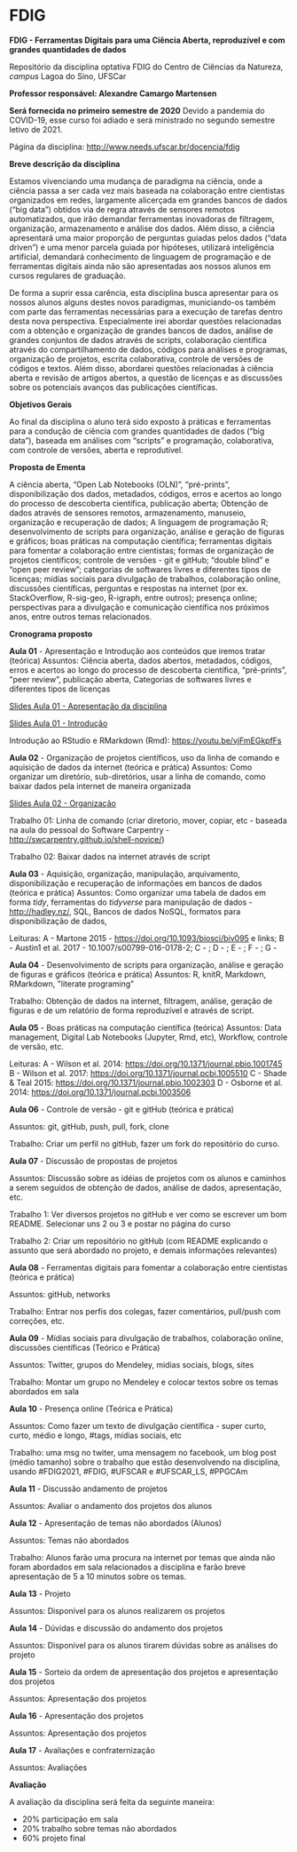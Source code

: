 # FDIG

**FDIG - Ferramentas Digitais para uma Ciência Aberta, reproduzível e com grandes quantidades de dados**

Repositório da disciplina optativa FDIG do Centro de Ciências da Natureza, *campus* Lagoa do Sino, UFSCar

**Professor responsável: Alexandre Camargo Martensen**

**Será fornecida no primeiro semestre de 2020** Devido a pandemia do COVID-19, esse curso foi adiado e será ministrado no segundo semestre letivo de 2021.

Página da disciplina: http://www.needs.ufscar.br/docencia/fdig

**Breve descrição da disciplina**

Estamos vivenciando uma mudança de paradigma na ciência, onde a ciência passa a ser cada vez mais baseada na colaboração entre cientistas organizados em redes, largamente alicerçada em grandes bancos de dados (“big data”) obtidos via de regra através de sensores remotos automatizados, que irão demandar ferramentas inovadoras de filtragem, organização, armazenamento e análise dos dados. Além disso, a ciência apresentará uma maior proporção de perguntas guiadas pelos dados (“data driven”) e uma menor parcela guiada por hipóteses, utilizará inteligência artificial, demandará conhecimento de linguagem de programação e de ferramentas digitais ainda não são apresentadas aos nossos alunos em cursos regulares de graduação.

De forma a suprir essa carência, esta disciplina busca apresentar para os nossos alunos alguns destes novos paradigmas, municiando-os também com parte das ferramentas necessárias para a execução de tarefas dentro desta nova perspectiva. Especialmente irei abordar questões relacionadas com a obtenção e organização de grandes bancos de dados, análise de grandes conjuntos de dados através de scripts, colaboração científica através do compartilhamento de dados, códigos para análises e programas, organização de projetos, escrita colaborativa, controle de versões de códigos e textos. Além disso, abordarei questões relacionadas à ciência aberta e revisão de artigos abertos, a questão de licenças e as discussões sobre os potenciais avanços das publicações científicas.

**Objetivos Gerais**

Ao final da disciplina o aluno terá sido exposto à práticas e ferramentas para a condução de ciência com grandes quantidades de dados (“big data”), baseada em análises com “scripts” e programação, colaborativa, com controle de versões, aberta e reprodutível. 

**Proposta de Ementa**

A ciência aberta, “Open Lab Notebooks (OLN)”, “pré-prints”, disponibilização dos dados, metadados, códigos, erros e acertos ao longo do processo de descoberta científica, publicação aberta; Obtenção de dados através de sensores remotos, armazenamento, manuseio, organização e recuperação de dados; A linguagem de programação R; desenvolvimento de scripts para organização, análise e geração de figuras e gráficos; boas práticas na computação científica; ferramentas digitais para fomentar a colaboração entre cientistas; formas de organização de projetos científicos; controle de versões - git e gitHub; “double blind” e “open peer review”; categorias de softwares livres e diferentes tipos de licenças; mídias sociais para divulgação de trabalhos, colaboração online, discussões científicas, perguntas e respostas na internet (por ex. StackOverflow, R-sig-geo, R-igraph, entre outros); presença online; perspectivas para a divulgação e comunicação científica nos próximos anos, entre outros temas relacionados.

**Cronograma proposto**

**Aula 01** - Apresentação e Introdução aos conteúdos que iremos tratar (teórica)
Assuntos:  Ciência aberta, dados abertos, metadados, códigos, erros e acertos ao longo do processo de descoberta científica, “pré-prints”, "peer review”, publicação aberta, Categorias de softwares livres e diferentes tipos de licenças

[Slides Aula 01 - Apresentação da disciplina](https://drive.google.com/open?id=1zVDjiZ49_9sy6X08SEPxc2X2ZwN-3WRa)

[Slides Aula 01 - Introdução](https://github.com/alecamar/FDIG/blob/master/Aula_02_Introducao.html)

Introdução ao RStudio e RMarkdown (Rmd): https://youtu.be/vjFmEGkpfFs

**Aula 02** - Organização de projetos científicos, uso da linha de comando e aquisição de dados da internet (teórica e prática)
Assuntos: Como organizar um diretório, sub-diretórios, usar a linha de comando, como baixar dados pela internet de maneira organizada

[Slides Aula 02 - Organização](https://github.com/alecamar/FDIG/blob/master/Aula_02_Organizacao.html)

Trabalho 01: Linha de comando (criar diretorio, mover, copiar, etc - baseada na aula do pessoal do Software Carpentry - http://swcarpentry.github.io/shell-novice/)

Trabalho 02: Baixar dados na internet através de script

**Aula 03** - Aquisição, organização, manipulação, arquivamento, disponibilização e recuperação de informações em bancos de dados (teórica e prática)
Assuntos:  Como organizar uma tabela de dados em forma *tidy*, ferramentas do *tidyverse* para manipulação de dados - http://hadley.nz/, SQL, Bancos de dados NoSQL, formatos para disponibilização de dados,

Leituras: 
A - Martone 2015 - https://doi.org/10.1093/biosci/biv095 e links; B - Austin1 et al. 2017 - 10.1007/s00799-016-0178-2; C - ; D - ; E - ; F - ; G - 

**Aula 04** - Desenvolvimento de scripts para organização, análise e geração de figuras e gráficos (teórica e prática)
Assuntos: R, knitR, Markdown, RMarkdown, "literate programing"

Trabalho: Obtenção de dados na internet, filtragem, análise, geração de figuras e de um relatório de forma reproduzível e através de script.

**Aula 05** - Boas práticas na computação científica (teórica)
Assuntos: Data management, Digital Lab Notebooks (Jupyter, Rmd, etc), Workflow, controle de versão, etc.  

Leituras: 
A - Wilson et al. 2014: https://doi.org/10.1371/journal.pbio.1001745
B - Wilson et al. 2017: https://doi.org/10.1371/journal.pcbi.1005510
C - Shade & Teal 2015: https://doi.org/10.1371/journal.pbio.1002303
D - Osborne et al. 2014: https://doi.org/10.1371/journal.pcbi.1003506



**Aula 06** - Controle de versão - git e gitHub (teórica e prática)

Assuntos: git, gitHub, push, pull, fork, clone

Trabalho: Criar um perfil no gitHub, fazer um fork do repositório do curso.

**Aula 07** - Discussão de propostas de projetos

Assuntos: Discussão sobre as idéias de projetos com os alunos e caminhos a serem seguidos de obtenção de dados, análise de dados, apresentação, etc.

Trabalho 1: Ver diversos projetos no gitHub e ver como se escrever um bom README. Selecionar uns 2 ou 3 e postar no página do curso

Trabalho 2: Criar um repositório no gitHub (com README explicando o assunto que será abordado no projeto, e demais informações relevantes)

**Aula 08** - Ferramentas digitais para fomentar a colaboração entre cientistas (teórica e prática)

Assuntos: gitHub, networks

Trabalho: Entrar nos perfis dos colegas, fazer comentários, pull/push com correções, etc. 

**Aula 09** - Mídias sociais para divulgação de trabalhos, colaboração online, discussões científicas (Teórico e Prática)

Assuntos: Twitter, grupos do Mendeley, midias sociais, blogs, sites  

Trabalho: Montar um grupo no Mendeley e colocar textos sobre os temas abordados em sala

**Aula 10** - Presença online (Teórica e Prática)

Assuntos: Como fazer um texto de divulgação científica - super curto, curto, médio e longo, #tags, mídias sociais, etc

Trabalho: uma msg no twiter, uma mensagem no facebook, um blog post (médio tamanho) sobre o trabalho que estão desenvolvendo na disciplina, usando #FDIG2021, #FDIG, #UFSCAR e #UFSCAR_LS, #PPGCAm

**Aula 11** - Discussão andamento de projetos

Assuntos: Avaliar o andamento dos projetos dos alunos

**Aula 12** - Apresentação de temas não abordados (Alunos)

Assuntos: Temas não abordados

Trabalho: Alunos farão uma procura na internet por temas que ainda não foram abordados em sala relacionados a disciplina e farão breve apresentação de 5 a 10 minutos sobre os temas.

**Aula 13** - Projeto

Assuntos: Disponível para os alunos realizarem os projetos

**Aula 14** - Dúvidas e discussão do andamento dos projetos

Assuntos: Disponível para os alunos tirarem dúvidas sobre as análises do projeto

**Aula 15** - Sorteio da ordem de apresentação dos projetos e apresentação dos projetos

Assuntos: Apresentação dos projetos

**Aula 16** - Apresentação dos projetos

Assuntos: Apresentação dos projetos

**Aula 17** - Avaliações e confraternização

Assuntos: Avaliações

**Avaliação**

A avaliação da disciplina será feita da seguinte maneira:

- 20% participação em sala
- 20% trabalho sobre temas não abordados
- 60% projeto final
